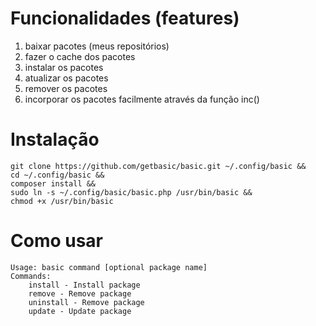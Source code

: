 # Funcionalidades (features)
1. baixar pacotes (meus repositórios)
2. fazer o cache dos pacotes
3. instalar os pacotes
4. atualizar os pacotes
5. remover os pacotes
6. incorporar os pacotes facilmente através da função inc()

# Instalação
    git clone https://github.com/getbasic/basic.git ~/.config/basic &&
    cd ~/.config/basic &&
    composer install &&
    sudo ln -s ~/.config/basic/basic.php /usr/bin/basic &&
    chmod +x /usr/bin/basic

# Como usar
```
Usage: basic command [optional package name]
Commands:
	install - Install package
	remove - Remove package    
	uninstall - Remove package
	update - Update package
```
